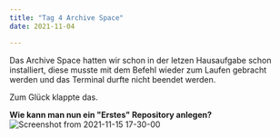 ```yaml
---
title: "Tag 4 Archive Space"
date: 2021-11-04

---
```




Das Archive Space hatten wir schon in der letzen Hausaufgabe schon installiert, diese musste mit dem Befehl 
wieder zum Laufen gebracht werden und das Terminal durfte nicht beendet werden.

Zum Glück klappte das.


**Wie kann man nun ein "Erstes" Repository anlegen?**
![Screenshot from 2021-11-15 17-30-00](https://user-images.githubusercontent.com/90834735/141841117-ab1c51f1-0928-456b-8a29-053d65d6dc26.png)







